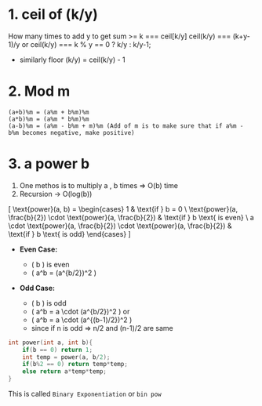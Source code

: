 # 1. ceil of (k/y)

How many times to add y to get sum >= k === ceil[k/y]
ceil(k/y) === (k+y-1)/y
or ceil(k/y) === k % y == 0 ? k/y : k/y-1;

-   similarly floor (k/y) = ceil(k/y) - 1

# 2. Mod m

```
(a+b)%m = (a%m + b%m)%m
(a*b)%m = (a%m * b%m)%m
(a-b)%m = (a%m - b%m + m)%m (Add of m is to make sure that if a%m - b%m becomes negative, make positive)
```

# 3. a power b

1. One methos is to multiply a , b times => O(b) time
2. Recursion -> O(log(b))

\[
\text{power}(a, b) =
\begin{cases}
1 & \text{if } b = 0 \\
\text{power}(a, \frac{b}{2}) \cdot \text{power}(a, \frac{b}{2}) & \text{if } b \text{ is even} \\
a \cdot \text{power}(a, \frac{b}{2}) \cdot \text{power}(a, \frac{b}{2}) & \text{if } b \text{ is odd}
\end{cases}
\]

-   **Even Case:**

    -   \( b \) is even
    -   \( a^b = (a^{b/2})^2 \)

-   **Odd Case:**
    -   \( b \) is odd
    -   \( a^b = a \cdot (a^{b/2})^2 \) or
    -   \( a^b = a \cdot (a^{(b-1)/2})^2 \)
    -   since if n is odd => n/2 and (n-1)/2 are same

```cpp
int power(int a, int b){
    if(b == 0) return 1;
    int temp = power(a, b/2);
    if(b%2 == 0) return temp*temp;
    else return a*temp*temp;
}
```

This is called `Binary Exponentiation` or `bin pow`

